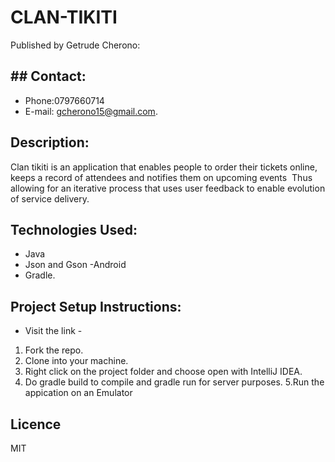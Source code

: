 # CLAN-TIKITI
Published by Getrude Cherono:
## ## Contact:
- Phone:0797660714
- E-mail: gcherono15@gmail.com.
## Description:
Clan tikiti is an application that enables people to order their tickets online, keeps a record of attendees and notifies them on upcoming events ​ Thus allowing for an iterative process that uses user feedback to enable evolution of service delivery.
## Technologies Used:
- Java
- Json and Gson
-Android
- Gradle.
## Project Setup Instructions:
- Visit the link - 
1. Fork the repo.
2. Clone into your machine.
3. Right click on the project folder and choose open with IntelliJ IDEA.
4. Do gradle build to compile and gradle run for server purposes.
5.Run the appication on an Emulator
## Licence
 MIT
